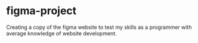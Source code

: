 # figma-project
Creating a copy of the figma website to test my skills as a programmer with average knowledge of website development.
